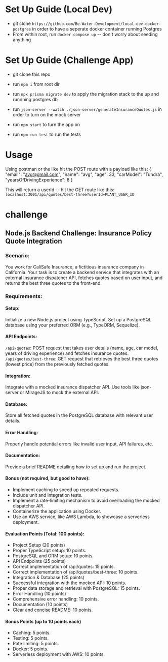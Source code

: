 # Set Up Guide (Local Dev)
- git clone `https://github.com/Be-Water-Development/local-dev-docker-postgres` in order to have a seperate docker container running Postgres
- From within root, run `docker compose up` -- don't worry about seeding anything

# Set Up Guide (Challenge App)
- git clone this repo
- run `npm i` from root dir
- run `npx prisma migrate dev` to apply the migration stack to the up and runnning postgres db
- run `json-server --watch ./json-server/generateInsuranceQuotes.js` in order to turn on the mock server
- run `npm start` to turn the app on

- run `npm run test` to run the tests

# Usage 
Using postman or the like hit the POST route with a payload like this:
{
    "email": "avg@gmail.com",
    "name": "avg",
    "age": 33,
    "carModel": "Tundra",
    "yearsOfDrivingExperience": 8
}

This will return a userId -- hit the GET route like this: `localhost:3001/api/quotes/best-three?userId=PLANT_USER_ID`


# challenge

## Node.js Backend Challenge: Insurance Policy Quote Integration

### Scenario:
You work for CaliSafe Insurance, a fictitious insurance company in California. Your task is to create a backend service that integrates with an external insurance dispatcher API, fetches quotes based on user input, and returns the best three quotes to the front-end.

### Requirements:

#### Setup:
Initialize a new Node.js project using TypeScript.
Set up a PostgreSQL database using your preferred ORM (e.g., TypeORM, Sequelize).

#### API Endpoints:
`/api/quotes`: POST request that takes user details (name, age, car model, years of driving experience) and fetches insurance quotes.
`/api/quotes/best-three`: GET request that retrieves the best three quotes (lowest price) from the previously fetched quotes.

#### Integration:
Integrate with a mocked insurance dispatcher API. Use tools like json-server or MirageJS to mock the external API.

#### Database:
Store all fetched quotes in the PostgreSQL database with relevant user details.

#### Error Handling:
Properly handle potential errors like invalid user input, API failures, etc.

#### Documentation:
Provide a brief README detailing how to set up and run the project.

#### Bonus (not required, but good to have):
- Implement caching to speed up repeated requests.
- Include unit and integration tests.
- Implement a rate-limiting mechanism to avoid overloading the mocked dispatcher API.
- Containerize the application using Docker.
- Use an AWS service, like AWS Lambda, to showcase a serverless deployment.

#### Evaluation Points (Total: 100 points):

- Project Setup (20 points)
- Proper TypeScript setup: 10 points.
- PostgreSQL and ORM setup: 10 points.
- API Endpoints (25 points)
- Correct implementation of /api/quotes: 15 points.
- Correct implementation of /api/quotes/best-three: 10 points.
- Integration & Database (25 points)
- Successful integration with the mocked API: 10 points.
- Proper data storage and retrieval with PostgreSQL: 15 points.
- Error Handling (10 points)
- Comprehensive error handling: 10 points.
- Documentation (10 points)
- Clear and concise README: 10 points.

#### Bonus Points (up to 10 points each)
- Caching: 5 points.
- Testing: 5 points.
- Rate limiting: 5 points.
- Docker: 5 points.
- Serverless deployment with AWS: 10 points.
